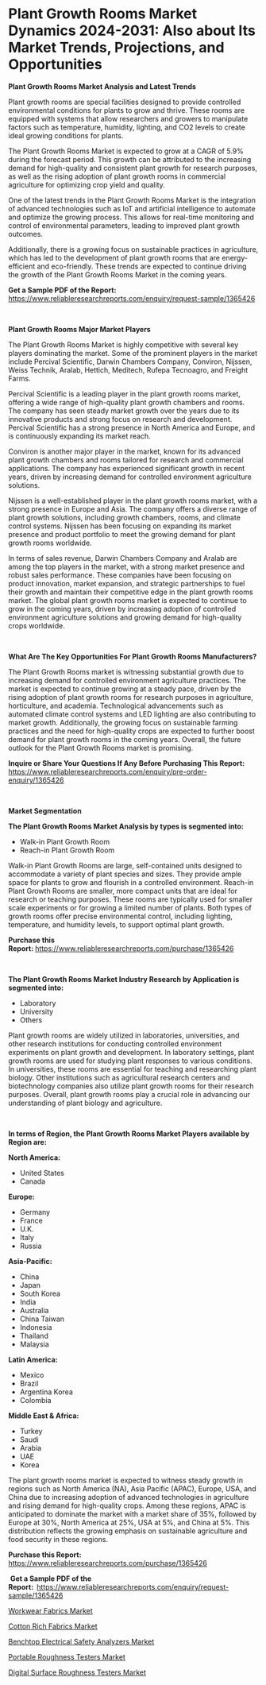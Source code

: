 <p><h1>Plant Growth Rooms Market Dynamics 2024-2031: Also about Its Market Trends, Projections, and Opportunities</h1></p><p><strong>Plant Growth Rooms Market Analysis and Latest Trends</strong></p>
<p><p>Plant growth rooms are special facilities designed to provide controlled environmental conditions for plants to grow and thrive. These rooms are equipped with systems that allow researchers and growers to manipulate factors such as temperature, humidity, lighting, and CO2 levels to create ideal growing conditions for plants.</p><p>The Plant Growth Rooms Market is expected to grow at a CAGR of 5.9% during the forecast period. This growth can be attributed to the increasing demand for high-quality and consistent plant growth for research purposes, as well as the rising adoption of plant growth rooms in commercial agriculture for optimizing crop yield and quality.</p><p>One of the latest trends in the Plant Growth Rooms Market is the integration of advanced technologies such as IoT and artificial intelligence to automate and optimize the growing process. This allows for real-time monitoring and control of environmental parameters, leading to improved plant growth outcomes.</p><p>Additionally, there is a growing focus on sustainable practices in agriculture, which has led to the development of plant growth rooms that are energy-efficient and eco-friendly. These trends are expected to continue driving the growth of the Plant Growth Rooms Market in the coming years.</p></p>
<p><strong>Get a Sample PDF of the Report:&nbsp;</strong> <a href="https://www.reliableresearchreports.com/enquiry/request-sample/1365426">https://www.reliableresearchreports.com/enquiry/request-sample/1365426</a></p>
<p>&nbsp;</p>
<p><strong>Plant Growth Rooms Major Market Players</strong></p>
<p><p>The Plant Growth Rooms Market is highly competitive with several key players dominating the market. Some of the prominent players in the market include Percival Scientific, Darwin Chambers Company, Conviron, Nijssen, Weiss Technik, Aralab, Hettich, Meditech, Rufepa Tecnoagro, and Freight Farms.</p><p>Percival Scientific is a leading player in the plant growth rooms market, offering a wide range of high-quality plant growth chambers and rooms. The company has seen steady market growth over the years due to its innovative products and strong focus on research and development. Percival Scientific has a strong presence in North America and Europe, and is continuously expanding its market reach.</p><p>Conviron is another major player in the market, known for its advanced plant growth chambers and rooms tailored for research and commercial applications. The company has experienced significant growth in recent years, driven by increasing demand for controlled environment agriculture solutions.</p><p>Nijssen is a well-established player in the plant growth rooms market, with a strong presence in Europe and Asia. The company offers a diverse range of plant growth solutions, including growth chambers, rooms, and climate control systems. Nijssen has been focusing on expanding its market presence and product portfolio to meet the growing demand for plant growth rooms worldwide.</p><p>In terms of sales revenue, Darwin Chambers Company and Aralab are among the top players in the market, with a strong market presence and robust sales performance. These companies have been focusing on product innovation, market expansion, and strategic partnerships to fuel their growth and maintain their competitive edge in the plant growth rooms market. The global plant growth rooms market is expected to continue to grow in the coming years, driven by increasing adoption of controlled environment agriculture solutions and growing demand for high-quality crops worldwide.</p></p>
<p>&nbsp;</p>
<p><strong>What Are The Key Opportunities For Plant Growth Rooms Manufacturers?</strong></p>
<p><p>The Plant Growth Rooms market is witnessing substantial growth due to increasing demand for controlled environment agriculture practices. The market is expected to continue growing at a steady pace, driven by the rising adoption of plant growth rooms for research purposes in agriculture, horticulture, and academia. Technological advancements such as automated climate control systems and LED lighting are also contributing to market growth. Additionally, the growing focus on sustainable farming practices and the need for high-quality crops are expected to further boost demand for plant growth rooms in the coming years. Overall, the future outlook for the Plant Growth Rooms market is promising.</p></p>
<p><strong>Inquire or Share Your Questions If Any Before Purchasing This Report:</strong> <a href="https://www.reliableresearchreports.com/enquiry/pre-order-enquiry/1365426">https://www.reliableresearchreports.com/enquiry/pre-order-enquiry/1365426</a></p>
<p>&nbsp;</p>
<p><strong>Market Segmentation</strong></p>
<p><strong>The Plant Growth Rooms Market Analysis by types is segmented into:</strong></p>
<p><ul><li>Walk-in Plant Growth Room</li><li>Reach-in Plant Growth Room</li></ul></p>
<p><p>Walk-in Plant Growth Rooms are large, self-contained units designed to accommodate a variety of plant species and sizes. They provide ample space for plants to grow and flourish in a controlled environment. Reach-in Plant Growth Rooms are smaller, more compact units that are ideal for research or teaching purposes. These rooms are typically used for smaller scale experiments or for growing a limited number of plants. Both types of growth rooms offer precise environmental control, including lighting, temperature, and humidity levels, to support optimal plant growth.</p></p>
<p><strong>Purchase this Report:&nbsp;</strong><a href="https://www.reliableresearchreports.com/purchase/1365426">https://www.reliableresearchreports.com/purchase/1365426</a></p>
<p>&nbsp;</p>
<p><strong>The Plant Growth Rooms Market Industry Research by Application is segmented into:</strong></p>
<p><ul><li>Laboratory</li><li>University</li><li>Others</li></ul></p>
<p><p>Plant growth rooms are widely utilized in laboratories, universities, and other research institutions for conducting controlled environment experiments on plant growth and development. In laboratory settings, plant growth rooms are used for studying plant responses to various conditions. In universities, these rooms are essential for teaching and researching plant biology. Other institutions such as agricultural research centers and biotechnology companies also utilize plant growth rooms for their research purposes. Overall, plant growth rooms play a crucial role in advancing our understanding of plant biology and agriculture.</p></p>
<p>&nbsp;</p>
<p><strong>In terms of Region, the Plant Growth Rooms Market Players available by Region are:</strong></p>
<p>
    <p> <strong> North America: </strong>
        <ul>
            <li>United States</li>
            <li>Canada</li>
        </ul>
        </p> 
    <p> <strong> Europe: </strong>
        <ul>
            <li>Germany</li>
            <li>France</li>
            <li>U.K.</li>
            <li>Italy</li>
            <li>Russia</li>
        </ul>
        </p> 
    <p> <strong> Asia-Pacific: </strong>
        <ul>
            <li>China</li>
            <li>Japan</li>
            <li>South Korea</li>
            <li>India</li>
            <li>Australia</li>
            <li>China Taiwan</li>
            <li>Indonesia</li>
            <li>Thailand</li>
            <li>Malaysia</li>
        </ul>
        </p> 
    <p> <strong> Latin America: </strong>
        <ul>
            <li>Mexico</li>
            <li>Brazil</li>
            <li>Argentina Korea</li>
            <li>Colombia</li>
        </ul>
        </p> 
    <p> <strong> Middle East & Africa: </strong>
        <ul>
            <li>Turkey</li>
            <li>Saudi</li>
            <li>Arabia</li>
            <li>UAE</li>
            <li>Korea</li>
        </ul>
    </p>
    </p>
<p><p>The plant growth rooms market is expected to witness steady growth in regions such as North America (NA), Asia Pacific (APAC), Europe, USA, and China due to increasing adoption of advanced technologies in agriculture and rising demand for high-quality crops. Among these regions, APAC is anticipated to dominate the market with a market share of 35%, followed by Europe at 30%, North America at 25%, USA at 5%, and China at 5%. This distribution reflects the growing emphasis on sustainable agriculture and food security in these regions.</p></p>
<p><strong>Purchase this Report: </strong><a href="https://www.reliableresearchreports.com/purchase/1365426">https://www.reliableresearchreports.com/purchase/1365426</a></p>
<p>&nbsp;<strong>Get a Sample PDF of the Report:&nbsp;&nbsp;</strong><a href="https://www.reliableresearchreports.com/enquiry/request-sample/1365426">https://www.reliableresearchreports.com/enquiry/request-sample/1365426</a></p>
<p><strong></strong></p>
<p><p><a href="https://github.com/WillieWoodard/Market-Research-Report-List-3/blob/main/workwear-fabrics-market.md">Workwear Fabrics Market</a></p><p><a href="https://github.com/Sarissaschmalingtr6fz2739/Market-Research-Report-List-1/blob/main/cotton-rich-fabrics-market.md">Cotton Rich Fabrics Market</a></p><p><a href="https://medium.com/@twiladurgan/benchtop-electrical-safety-analyzers-market-size-and-market-trends-complete-industry-overview-c954e25e6a77">Benchtop Electrical Safety Analyzers Market</a></p><p><a href="https://medium.com/@twiladurgan/portable-roughness-testers-market-trends-and-market-analysis-forecasted-for-period-2024-2031-60cdcfe269cf">Portable Roughness Testers Market</a></p><p><a href="https://medium.com/@twiladurgan/digital-surface-roughness-testers-market-outlook-industry-overview-and-forecast-2024-to-2031-4435fe5ecf85">Digital Surface Roughness Testers Market</a></p></p>